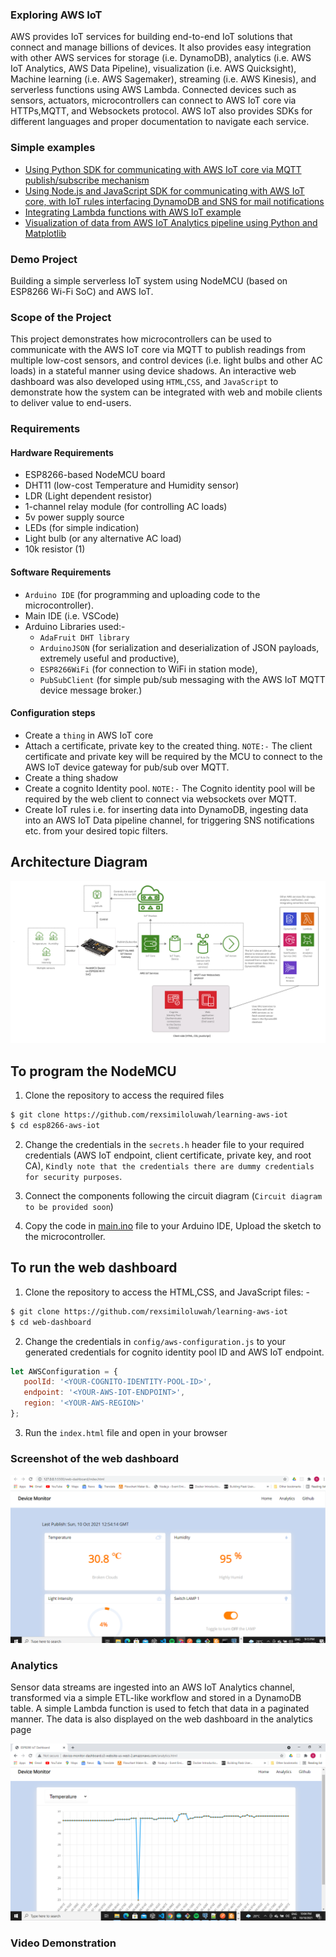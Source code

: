 ### Exploring AWS IoT 
AWS provides IoT services for building end-to-end IoT solutions that connect and manage billions of devices. It also provides easy integration with other AWS services for storage (i.e. DynamoDB), analytics (i.e. AWS IoT Analytics, AWS Data Pipeline), visualization (i.e. AWS Quicksight), Machine learning (i.e. AWS Sagemaker), streaming (i.e. AWS Kinesis), and serverless functions using AWS Lambda. Connected devices such as sensors, actuators, microcontrollers can connect to AWS IoT core via HTTPs,MQTT, and Websockets protocol. AWS IoT also provides SDKs for different languages and proper documentation to navigate each service. 

### Simple examples
- [Using Python SDK for communicating with AWS IoT core via MQTT publish/subscribe mechanism](https://github.com/rexsimiloluwah/learning-aws-iot/python-aws-iot)
- [Using Node.js and JavaScript SDK for communicating with AWS IoT core, with IoT rules interfacing DynamoDB and SNS for mail notifications](https://github.com/rexsimiloluwah/learning-aws-iot/nodejs-aws-iot)
- [Integrating Lambda functions with AWS IoT example](https://github.com/rexsimiloluwah/learning-aws-iot/lambda-nodejs-example)
- [Visualization of data from AWS IoT Analytics pipeline using Python and Matplotlib](https://github.com/rexsimiloluwah/learning-aws-iot/aws-iot-analytics.py)

### Demo Project
Building a simple serverless IoT system using NodeMCU (based on ESP8266 Wi-Fi SoC) and AWS IoT.

### Scope of the Project 
This project demonstrates how microcontrollers can be used to communicate with the AWS IoT core via MQTT to publish readings from multiple low-cost sensors, and control devices (i.e. light bulbs and other AC loads) in a stateful manner using device shadows. An interactive web dashboard was also developed using `HTML`,`CSS`, and `JavaScript` to demonstrate how the system can be integrated with web and mobile clients to deliver value to end-users. 

### Requirements 
#### Hardware Requirements 
- ESP8266-based NodeMCU board
- DHT11 (low-cost Temperature and Humidity sensor)
- LDR (Light dependent resistor)
- 1-channel relay module (for controlling AC loads)
- 5v power supply source 
- LEDs (for simple indication)
- Light bulb (or any alternative AC load) 
- 10k resistor (1)

#### Software Requirements 
- `Arduino IDE` (for programming and uploading code to the microcontroller). 
- Main IDE (i.e. VSCode)
- Arduino Libraries used:- 
  - `AdaFruit DHT library`
  - `ArduinoJSON` (for serialization and deserialization of JSON payloads, extremely useful and productive),
  - `ESP8266WiFi` (for connection to WiFi in station mode),
  - `PubSubClient` (for simple pub/sub messaging with the AWS IoT MQTT device message broker.)

#### Configuration steps 
- Create a `thing` in AWS IoT core 
- Attach a certificate, private key to the created thing. `NOTE:-` The client certificate and private key will be required by the MCU to connect to the AWS IoT device gateway for pub/sub over MQTT.
- Create a thing shadow 
- Create a cognito Identity pool. `NOTE:-` The Cognito identity pool will be required by the web client to connect via websockets over MQTT.
- Create IoT rules i.e. for inserting data into DynamoDB, ingesting data into an AWS IoT Data pipeline channel, for triggering SNS notifications etc. from your desired topic filters.

## Architecture Diagram 
<img src="images/esp8266-iot-architecture.png" alt="Architecture">

## To program the NodeMCU 
1. Clone the repository to access the required files 
```bash
$ git clone https://github.com/rexsimiloluwah/learning-aws-iot
$ cd esp8266-aws-iot
```

2. Change the credentials in the `secrets.h` header file to your required credentials (AWS IoT endpoint, client certificate, private key, and root CA), `Kindly note that the credentials there are dummy credentials for security purposes`.

3. Connect the components following the circuit diagram (`Circuit diagram to be provided soon`)

4. Copy the code in [main.ino](https://github.com/rexsimiloluwah/learning-aws-iot/esp8266-aws-iot/main.ino) file to your Arduino IDE, Upload the sketch to the microcontroller.

## To run the web dashboard 
1. Clone the repository to access the HTML,CSS, and JavaScript files: -
```bash
$ git clone https://github.com/rexsimiloluwah/learning-aws-iot
$ cd web-dashboard
```
2. Change the credentials in `config/aws-configuration.js` to your generated credentials for cognito identity pool ID and AWS IoT endpoint.

```javascript
let AWSConfiguration = {
   poolId: '<YOUR-COGNITO-IDENTITY-POOL-ID>',
   endpoint: '<YOUR-AWS-IOT-ENDPOINT>',
   region: '<YOUR-AWS-REGION>'
};
```

3. Run the `index.html` file and open in your browser 

### Screenshot of the web dashboard 
<img src="images/web-dashboard.png" alt="Web dashboard">

### Analytics 
Sensor data streams are ingested into an AWS IoT Analytics channel, transformed via a simple ETL-like workflow and stored in a DynamoDB table. A simple Lambda function is used to fetch that data in a paginated manner. The data is also displayed on the web dashboard in the analytics page 

<img src="images/analytics.png" alt="Web dashboard">

### Video Demonstration
